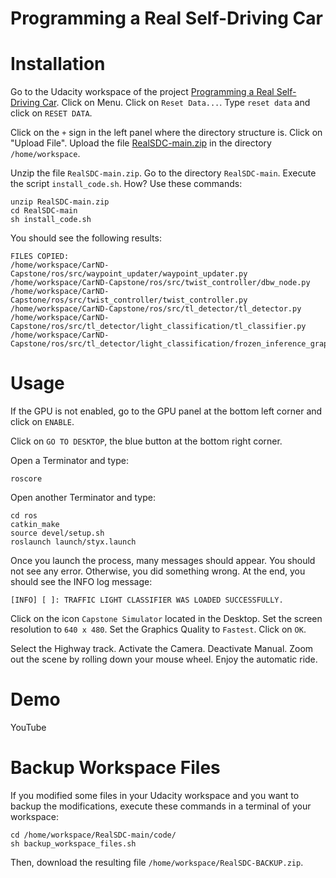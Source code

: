 # Programming a Real Self-Driving Car

# Installation

Go to the Udacity workspace of the project [Programming a Real Self-Driving Car](https://classroom.udacity.com/nanodegrees/nd013/parts/01a340a5-39b5-4202-9f89-d96de8cf17be/modules/1dc566d7-03d4-40da-af2c-b8ec85f2e4dd/lessons/e43b2e6d-6def-4d3a-b332-7a58b847bfa4/concepts/51c2ea21-5317-4bbd-ab82-047e5fd6849b).
Click on Menu. Click on `Reset Data...`. 
Type `reset data` and click on `RESET DATA`.

Click on the `+` sign in the left panel where the directory structure is.
Click on "Upload File". Upload the file [RealSDC-main.zip](https://github.com/jckuri/RealSDC/archive/refs/heads/main.zip) in the directory `/home/workspace`.

Unzip the file `RealSDC-main.zip`.
Go to the directory `RealSDC-main`.
Execute the script `install_code.sh`.
How? Use these commands:

```
unzip RealSDC-main.zip
cd RealSDC-main
sh install_code.sh
```

You should see the following results:

```
FILES COPIED:
/home/workspace/CarND-Capstone/ros/src/waypoint_updater/waypoint_updater.py
/home/workspace/CarND-Capstone/ros/src/twist_controller/dbw_node.py
/home/workspace/CarND-Capstone/ros/src/twist_controller/twist_controller.py
/home/workspace/CarND-Capstone/ros/src/tl_detector/tl_detector.py
/home/workspace/CarND-Capstone/ros/src/tl_detector/light_classification/tl_classifier.py
/home/workspace/CarND-Capstone/ros/src/tl_detector/light_classification/frozen_inference_graph.pb
```

# Usage

If the GPU is not enabled, go to the GPU panel at the bottom left corner and
click on `ENABLE`.

Click on `GO TO DESKTOP`, the blue button at the bottom right corner.

Open a Terminator and type:

```
roscore
```

Open another Terminator and type:

```
cd ros
catkin_make
source devel/setup.sh
roslaunch launch/styx.launch
```

Once you launch the process, many messages should appear. 
You should not see any error. Otherwise, you did something wrong.
At the end, you should see the INFO log message:

```
[INFO] [ ]: TRAFFIC LIGHT CLASSIFIER WAS LOADED SUCCESSFULLY.
```

Click on the icon `Capstone Simulator` located in the Desktop.
Set the screen resolution to `640 x 480`.
Set the Graphics Quality to `Fastest`.
Click on `OK`.

Select the Highway track.
Activate the Camera.
Deactivate Manual.
Zoom out the scene by rolling down your mouse wheel.
Enjoy the automatic ride.

# Demo

YouTube

# Backup Workspace Files

If you modified some files in your Udacity workspace and you want to backup the
modifications, execute these commands in a terminal of your workspace:

```
cd /home/workspace/RealSDC-main/code/
sh backup_workspace_files.sh
```

Then, download the resulting file `/home/workspace/RealSDC-BACKUP.zip`.
